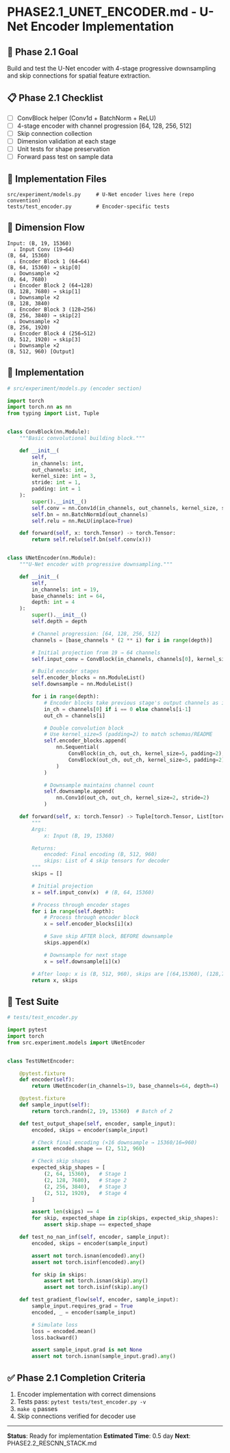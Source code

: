 # PHASE2.1_UNET_ENCODER.md - U-Net Encoder Implementation

## 🎯 Phase 2.1 Goal
Build and test the U-Net encoder with 4-stage progressive downsampling and skip connections for spatial feature extraction.

## 📋 Phase 2.1 Checklist
- [ ] ConvBlock helper (Conv1d + BatchNorm + ReLU)
- [ ] 4-stage encoder with channel progression [64, 128, 256, 512]
- [ ] Skip connection collection
- [ ] Dimension validation at each stage
- [ ] Unit tests for shape preservation
- [ ] Forward pass test on sample data

## 🔧 Implementation Files
```
src/experiment/models.py     # U-Net encoder lives here (repo convention)
tests/test_encoder.py        # Encoder-specific tests
```

## 📐 Dimension Flow
```
Input: (B, 19, 15360)
  ↓ Input Conv (19→64)
(B, 64, 15360)
  ↓ Encoder Block 1 (64→64)
(B, 64, 15360) → skip[0]
  ↓ Downsample ×2
(B, 64, 7680)
  ↓ Encoder Block 2 (64→128)
(B, 128, 7680) → skip[1]
  ↓ Downsample ×2
(B, 128, 3840)
  ↓ Encoder Block 3 (128→256)
(B, 256, 3840) → skip[2]
  ↓ Downsample ×2
(B, 256, 1920)
  ↓ Encoder Block 4 (256→512)
(B, 512, 1920) → skip[3]
  ↓ Downsample ×2
(B, 512, 960) [Output]
```

## 🔨 Implementation

```python
# src/experiment/models.py (encoder section)

import torch
import torch.nn as nn
from typing import List, Tuple


class ConvBlock(nn.Module):
    """Basic convolutional building block."""

    def __init__(
        self,
        in_channels: int,
        out_channels: int,
        kernel_size: int = 3,
        stride: int = 1,
        padding: int = 1
    ):
        super().__init__()
        self.conv = nn.Conv1d(in_channels, out_channels, kernel_size, stride, padding)
        self.bn = nn.BatchNorm1d(out_channels)
        self.relu = nn.ReLU(inplace=True)

    def forward(self, x: torch.Tensor) -> torch.Tensor:
        return self.relu(self.bn(self.conv(x)))


class UNetEncoder(nn.Module):
    """U-Net encoder with progressive downsampling."""

    def __init__(
        self,
        in_channels: int = 19,
        base_channels: int = 64,
        depth: int = 4
    ):
        super().__init__()
        self.depth = depth

        # Channel progression: [64, 128, 256, 512]
        channels = [base_channels * (2 ** i) for i in range(depth)]

        # Initial projection from 19 → 64 channels
        self.input_conv = ConvBlock(in_channels, channels[0], kernel_size=7, padding=3)

        # Build encoder stages
        self.encoder_blocks = nn.ModuleList()
        self.downsample = nn.ModuleList()

        for i in range(depth):
            # Encoder blocks take previous stage's output channels as input
            in_ch = channels[0] if i == 0 else channels[i-1]
            out_ch = channels[i]

            # Double convolution block
            # Use kernel_size=5 (padding=2) to match schemas/README
            self.encoder_blocks.append(
                nn.Sequential(
                    ConvBlock(in_ch, out_ch, kernel_size=5, padding=2),
                    ConvBlock(out_ch, out_ch, kernel_size=5, padding=2),
                )
            )

            # Downsample maintains channel count
            self.downsample.append(
                nn.Conv1d(out_ch, out_ch, kernel_size=2, stride=2)
            )

    def forward(self, x: torch.Tensor) -> Tuple[torch.Tensor, List[torch.Tensor]]:
        """
        Args:
            x: Input (B, 19, 15360)

        Returns:
            encoded: Final encoding (B, 512, 960)
            skips: List of 4 skip tensors for decoder
        """
        skips = []

        # Initial projection
        x = self.input_conv(x)  # (B, 64, 15360)

        # Process through encoder stages
        for i in range(self.depth):
            # Process through encoder block
            x = self.encoder_blocks[i](x)

            # Save skip AFTER block, BEFORE downsample
            skips.append(x)

            # Downsample for next stage
            x = self.downsample[i](x)

        # After loop: x is (B, 512, 960), skips are [(64,15360), (128,7680), (256,3840), (512,1920)]
        return x, skips
```

## 🧪 Test Suite

```python
# tests/test_encoder.py

import pytest
import torch
from src.experiment.models import UNetEncoder


class TestUNetEncoder:

    @pytest.fixture
    def encoder(self):
        return UNetEncoder(in_channels=19, base_channels=64, depth=4)

    @pytest.fixture
    def sample_input(self):
        return torch.randn(2, 19, 15360)  # Batch of 2

    def test_output_shape(self, encoder, sample_input):
        encoded, skips = encoder(sample_input)

        # Check final encoding (×16 downsample → 15360/16=960)
        assert encoded.shape == (2, 512, 960)

        # Check skip shapes
        expected_skip_shapes = [
            (2, 64, 15360),   # Stage 1
            (2, 128, 7680),   # Stage 2
            (2, 256, 3840),   # Stage 3
            (2, 512, 1920),   # Stage 4
        ]

        assert len(skips) == 4
        for skip, expected_shape in zip(skips, expected_skip_shapes):
            assert skip.shape == expected_shape

    def test_no_nan_inf(self, encoder, sample_input):
        encoded, skips = encoder(sample_input)

        assert not torch.isnan(encoded).any()
        assert not torch.isinf(encoded).any()

        for skip in skips:
            assert not torch.isnan(skip).any()
            assert not torch.isinf(skip).any()

    def test_gradient_flow(self, encoder, sample_input):
        sample_input.requires_grad = True
        encoded, _ = encoder(sample_input)

        # Simulate loss
        loss = encoded.mean()
        loss.backward()

        assert sample_input.grad is not None
        assert not torch.isnan(sample_input.grad).any()
```

## ✅ Phase 2.1 Completion Criteria
1. Encoder implementation with correct dimensions
2. Tests pass: `pytest tests/test_encoder.py -v`
3. `make q` passes
4. Skip connections verified for decoder use

---
**Status**: Ready for implementation
**Estimated Time**: 0.5 day
**Next**: PHASE2.2_RESCNN_STACK.md
